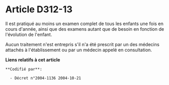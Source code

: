 # Article D312-13

Il est pratiqué au moins un examen complet de tous les enfants une fois en cours d'année, ainsi que des examens autant que de
besoin en fonction de l'évolution de l'enfant.

Aucun traitement n'est entrepris s'il n'a été prescrit par un des médecins attachés à l'établissement ou par un médecin
appelé en consultation.

**Liens relatifs à cet article**

	**Codifié par**:

	  - Décret n°2004-1136 2004-10-21
